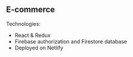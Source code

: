## E-commerce 

Technologies:
- React & Redux
- Firebase authorization and Firestore database
- Deployed on Netlify
